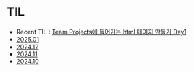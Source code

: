 # TIL

- Recent TIL : [Team Projects에 들어가는 html 페이지 만들기 Day1](https://github.com/wriml92/TIL/blob/main/2025.01/250107.md)
- [2025.01](https://github.com/wriml92/TIL/tree/main/2025.01)
- [2024.12](https://github.com/wriml92/TIL/tree/main/2024.12)
- [2024.11](https://github.com/wriml92/TIL/tree/main/2024.11)
- [2024.10](https://github.com/wriml92/TIL/tree/main/2024.10)
